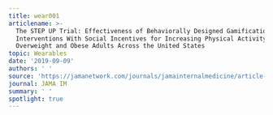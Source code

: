 ```yaml
---
title: wear001
articlename: >-
  The STEP UP Trial: Effectiveness of Behaviorally Designed Gamification
  Interventions With Social Incentives for Increasing Physical Activity Among
  Overweight and Obese Adults Across the United States
topic: Wearables
date: '2019-09-09'
authors: ' '
source: 'https://jamanetwork.com/journals/jamainternalmedicine/article-abstract/2749761'
journal: JAMA IM
summary: ' '
spotlight: true
---
```


